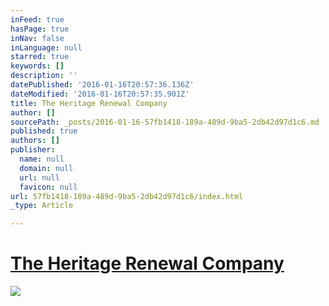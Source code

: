 ```yaml
---
inFeed: true
hasPage: true
inNav: false
inLanguage: null
starred: true
keywords: []
description: ''
datePublished: '2016-01-16T20:57:36.136Z'
dateModified: '2016-01-16T20:57:35.901Z'
title: The Heritage Renewal Company
author: []
sourcePath: _posts/2016-01-16-57fb1418-189a-489d-9ba5-2db42d97d1c6.md
published: true
authors: []
publisher:
  name: null
  domain: null
  url: null
  favicon: null
url: 57fb1418-189a-489d-9ba5-2db42d97d1c6/index.html
_type: Article

---
```

# [The Heritage Renewal Company][0]
![](https://the-grid-user-content.s3-us-west-2.amazonaws.com/f65747d3-7c0b-40c3-89d5-37432e58c0ce.jpg)

[0]: null